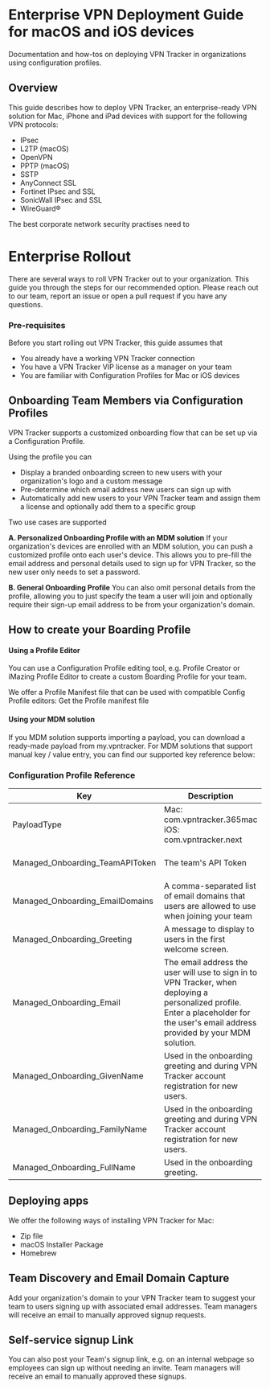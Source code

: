 # Enterprise VPN Deployment Guide for macOS and iOS devices
Documentation and how-tos on deploying VPN Tracker in organizations using configuration profiles.

## Overview
This guide describes how to deploy VPN Tracker, an enterprise-ready VPN solution for Mac, iPhone and iPad devices with support for the following VPN protocols:
- IPsec
- L2TP (macOS)
- OpenVPN
- PPTP (macOS)
- SSTP
- AnyConnect SSL
- Fortinet IPsec and SSL
- SonicWall IPsec and SSL
- WireGuard®

The best corporate network security practises need to 

# Enterprise Rollout
There are several ways to roll VPN Tracker out to your organization. This guide you through the steps for our recommended option. Please reach out to our team, report an issue or open a pull request if you have any questions.

### Pre-requisites
Before you start rolling out VPN Tracker, this guide assumes that
- You already have a working VPN Tracker connection
- You have a VPN Tracker VIP license as a manager on your team
- You are familiar with Configuration Profiles for Mac or iOS devices

## Onboarding Team Members via Configuration Profiles
VPN Tracker supports a customized onboarding flow that can be set up via a Configuration Profile. 

Using the profile you can
- Display a branded onboarding screen to new users with your organization's logo and a custom message
- Pre-determine which email address new users can sign up with
- Automatically add new users to your VPN Tracker team and assign them a license and optionally add them to a specific group

Two use cases are supported

**A. Personalized Onboarding Profile with an MDM solution**
If your organization's devices are enrolled with an MDM solution, you can push a customized profile onto each user's device. 
This allows you to pre-fill the email address and personal details used to sign up for VPN Tracker, so the new user only needs to set a password.

**B. General Onboarding Profile**
You can also omit personal details from the profile, allowing you to just specify the team a user will join and optionally require their sign-up email address to be from your organization's domain.

## How to create your Boarding Profile

#### Using a Profile Editor
You can use a Configuration Profile editing tool, e.g. Profile Creator or iMazing Profile Editor to create a custom Boarding Profile for your team.

We offer a Profile Manifest file that can be used with compatible Config Profile editors:
Get the Profile manifest file

#### Using your MDM solution
If you MDM solution supports importing a payload, you can download a ready-made payload from my.vpntracker.
For MDM solutions that support manual key / value entry, you can find our supported key reference below:

### Configuration Profile Reference
| Key  | Description  | Example  |  Notes |
|---|---|---|---|
| PayloadType | Mac: com.vpntracker.365mac iOS: com.vpntracker.next |  |  |
| Managed_Onboarding_TeamAPIToken  | The team's API Token | -  | Find yours at [https://my.vpntracker.com/teamprofile](my.vpntracker.com/teamprofile) |
| Managed_Onboarding_EmailDomains  | A comma-separated list of email domains that users are allowed to use when joining your team  | yourcompany.example, subdomain.example.com, *.yourcompany.example  |   |
| Managed_Onboarding_Greeting|A message to display to users in the first welcome screen. |"Any questions? Join #internalservices on the company Slack" | |
| Managed_Onboarding_Email | The email address the user will use to sign in to VPN Tracker, when deploying a personalized profile. Enter a placeholder for the user's email address provided by your MDM solution. | `email placeholder` |Optional|
| Managed_Onboarding_GivenName | Used in the onboarding greeting and during VPN Tracker account registration for new users. | `firstname placeholder` | Optional |
| Managed_Onboarding_FamilyName | Used in the onboarding greeting and during VPN Tracker account registration for new users. | `surname placeholder` | Optional |
| Managed_Onboarding_FullName|Used in the onboarding greeting.| `name placeholder` | Provided for systems that don't offer separate first and last name fields |

## Deploying apps
We offer the following ways of installing VPN Tracker for Mac:
- Zip file
- macOS Installer Package
- Homebrew

## Team Discovery and Email Domain Capture
Add your organization's domain to your VPN Tracker team to suggest your team to users signing up with associated email addresses. Team managers will receive an email to manually approved signup requests.

## Self-service signup Link
You can also post your Team's signup link, e.g. on an internal webpage so employees can sign up without needing an invite. Team managers will receive an email to manually approved these signups.
